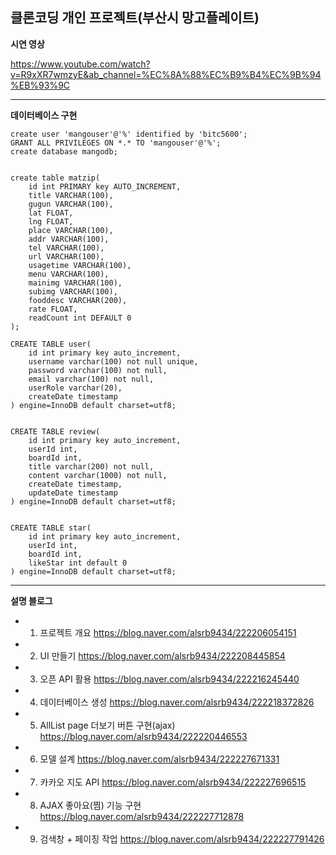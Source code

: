 ## 클론코딩 개인 프로젝트(부산시 망고플레이트)


**시연 영상**

<https://www.youtube.com/watch?v=R9xXR7wmzyE&ab_channel=%EC%8A%88%EC%B9%B4%EC%9B%94%EB%93%9C>

<hr/>

**데이터베이스 구현**


```
create user 'mangouser'@'%' identified by 'bitc5600';
GRANT ALL PRIVILEGES ON *.* TO 'mangouser'@'%';
create database mangodb;


create table matzip(
	id int PRIMARY key AUTO_INCREMENT,
    title VARCHAR(100),
    gugun VARCHAR(100),
    lat FLOAT,
    lng FLOAT,
    place VARCHAR(100),
    addr VARCHAR(100),
    tel VARCHAR(100),
    url VARCHAR(100),
    usagetime VARCHAR(100),
    menu VARCHAR(100),
    mainimg VARCHAR(100),
    subimg VARCHAR(100),
    fooddesc VARCHAR(200),
    rate FLOAT,
    readCount int DEFAULT 0
);

CREATE TABLE user(
    id int primary key auto_increment,
    username varchar(100) not null unique,
    password varchar(100) not null,
    email varchar(100) not null,
    userRole varchar(20),
    createDate timestamp
) engine=InnoDB default charset=utf8;


CREATE TABLE review(
    id int primary key auto_increment,
    userId int,
    boardId int,
    title varchar(200) not null,
    content varchar(1000) not null,
    createDate timestamp,
    updateDate timestamp
) engine=InnoDB default charset=utf8;


CREATE TABLE star(
    id int primary key auto_increment,
    userId int,
    boardId int,
    likeStar int default 0
) engine=InnoDB default charset=utf8;

```
<hr/>

**설명 블로그**

* 1. 프로젝트 개요  <https://blog.naver.com/alsrb9434/222206054151>

* 2. UI 만들기   <https://blog.naver.com/alsrb9434/222208445854>

* 3. 오픈 API 활용   <https://blog.naver.com/alsrb9434/222216245440>

* 4. 데이터베이스 생성  <https://blog.naver.com/alsrb9434/222218372826>

* 5. AllList page 더보기 버튼 구현(ajax)  <https://blog.naver.com/alsrb9434/222220446553>

* 6. 모델 설계  <https://blog.naver.com/alsrb9434/222227671331>

* 7. 카카오 지도 API  <https://blog.naver.com/alsrb9434/222227696515>

* 8. AJAX 좋아요(찜) 기능 구현  <https://blog.naver.com/alsrb9434/222227712878>

* 9. 검색창 + 페이징 작업  <https://blog.naver.com/alsrb9434/222227791426>



